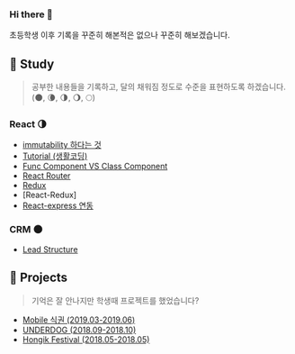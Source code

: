 ### Hi there 👋

초등학생 이후 기록을 꾸준히 해본적은 없으나 꾸준히 해보겠습니다.

## :green_book: Study
> 공부한 내용들을 기록하고, 달의 채워짐 정도로 수준을 표현하도록 하겠습니다.
> (:new_moon:, :waning_crescent_moon:, :last_quarter_moon:, :waning_gibbous_moon:, :full_moon:)

### React :last_quarter_moon:

* [immutability 하다는 것](https://github.com/JeongP/immutability)
* [Tutorial (생활코딩)](https://github.com/JeongP/react-tutorial-saengco)
* [Func Component VS Class Component](https://github.com/JeongP/react-component-func-vs-class)
* [React Router](https://github.com/JeongP/react-router-dom)
* [Redux](https://github.com/JeongP/redux-example-tutorial)
* [React-Redux]
* [React-express 연동](https://github.com/JeongP/react-express-example)


### CRM :new_moon:

* [Lead Structure](https://gist.github.com/JeongP/e700ead690cf1bee5af90ab413710650)


## :blue_book: Projects
> 기억은 잘 안나지만 학생때 프로젝트를 했었습니다?

* [Mobile 식권 (2019.03-2019.06)](https://github.com/JeongP/Mobile_Meal_Ticket)
* [UNDERDOG (2018.09-2018.10)](https://github.com/JeongP/Under-Dog)
* [Hongik Festival (2018.05-2018.05)](https://github.com/JeongP/hongikfestival)
